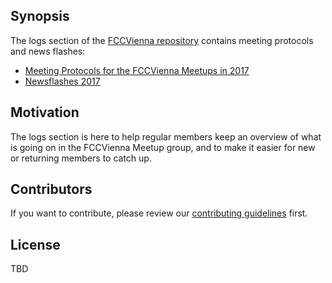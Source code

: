 ## Synopsis

The logs section of the [FCCVienna repository](https://github.com/FCCVienna/FCCVienna) contains meeting protocols and news flashes:
- [Meeting Protocols for the FCCVienna Meetups in 2017](meetup-protocols-2017.md)
- [Newsflashes 2017](newsflashes-2017.md)

## Motivation

The logs section is here to help regular members keep an overview of what is going on in the FCCVienna Meetup group, and to make it easier for new or returning members to catch up. 

## Contributors

If you want to contribute, please review our [contributing guidelines](/CONTRIBUTING) first.

## License

TBD

